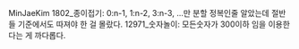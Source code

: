MinJaeKim
1802_종이접기: 0:n-1, 1:n-2, 3:n-3, ...만 분할 정복인줄 알았는데 절반들 기준에서도 따져야 한 걸 몰랐다.
12971_숫자놀이: 모든숫자가 300이하 임을 이용한다는 게 까다롭다.